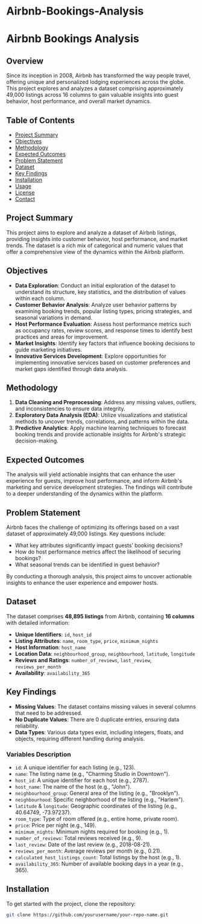 # Airbnb-Bookings-Analysis

# Airbnb Bookings Analysis

## Overview
Since its inception in 2008, Airbnb has transformed the way people travel, offering unique and personalized lodging experiences across the globe. This project explores and analyzes a dataset comprising approximately 49,000 listings across 16 columns to gain valuable insights into guest behavior, host performance, and overall market dynamics.

## Table of Contents
- [Project Summary](#project-summary)
- [Objectives](#objectives)
- [Methodology](#methodology)
- [Expected Outcomes](#expected-outcomes)
- [Problem Statement](#problem-statement)
- [Dataset](#dataset)
- [Key Findings](#key-findings)
- [Installation](#installation)
- [Usage](#usage)
- [License](#license)
- [Contact](#contact)

## Project Summary
This project aims to explore and analyze a dataset of Airbnb listings, providing insights into customer behavior, host performance, and market trends. The dataset is a rich mix of categorical and numeric values that offer a comprehensive view of the dynamics within the Airbnb platform.

## Objectives
- **Data Exploration**: Conduct an initial exploration of the dataset to understand its structure, key statistics, and the distribution of values within each column.
- **Customer Behavior Analysis**: Analyze user behavior patterns by examining booking trends, popular listing types, pricing strategies, and seasonal variations in demand.
- **Host Performance Evaluation**: Assess host performance metrics such as occupancy rates, review scores, and response times to identify best practices and areas for improvement.
- **Market Insights**: Identify key factors that influence booking decisions to guide marketing initiatives.
- **Innovative Services Development**: Explore opportunities for implementing innovative services based on customer preferences and market gaps identified through data analysis.

## Methodology
1. **Data Cleaning and Preprocessing**: Address any missing values, outliers, and inconsistencies to ensure data integrity.
2. **Exploratory Data Analysis (EDA)**: Utilize visualizations and statistical methods to uncover trends, correlations, and patterns within the data.
3. **Predictive Analytics**: Apply machine learning techniques to forecast booking trends and provide actionable insights for Airbnb's strategic decision-making.

## Expected Outcomes
The analysis will yield actionable insights that can enhance the user experience for guests, improve host performance, and inform Airbnb's marketing and service development strategies. The findings will contribute to a deeper understanding of the dynamics within the platform.

## Problem Statement
Airbnb faces the challenge of optimizing its offerings based on a vast dataset of approximately 49,000 listings. Key questions include:
- What key attributes significantly impact guests’ booking decisions?
- How do host performance metrics affect the likelihood of securing bookings?
- What seasonal trends can be identified in guest behavior?

By conducting a thorough analysis, this project aims to uncover actionable insights to enhance the user experience and empower hosts.

## Dataset
The dataset comprises **48,895 listings** from Airbnb, containing **16 columns** with detailed information:
- **Unique Identifiers**: `id`, `host_id`
- **Listing Attributes**: `name`, `room_type`, `price`, `minimum_nights`
- **Host Information**: `host_name`
- **Location Data**: `neighbourhood_group`, `neighbourhood`, `latitude`, `longitude`
- **Reviews and Ratings**: `number_of_reviews`, `last_review`, `reviews_per_month`
- **Availability**: `availability_365`

## Key Findings
- **Missing Values**: The dataset contains missing values in several columns that need to be addressed.
- **No Duplicate Values**: There are 0 duplicate entries, ensuring data reliability.
- **Data Types**: Various data types exist, including integers, floats, and objects, requiring different handling during analysis.

### Variables Description
- `id`: A unique identifier for each listing (e.g., 123).
- `name`: The listing name (e.g., "Charming Studio in Downtown").
- `host_id`: A unique identifier for each host (e.g., 2787).
- `host_name`: The name of the host (e.g., "John").
- `neighbourhood_group`: General area of the listing (e.g., "Brooklyn").
- `neighbourhood`: Specific neighborhood of the listing (e.g., "Harlem").
- `latitude` & `longitude`: Geographic coordinates of the listing (e.g., 40.64749, -73.97237).
- `room_type`: Type of room offered (e.g., entire home, private room).
- `price`: Price per night (e.g., 149).
- `minimum_nights`: Minimum nights required for booking (e.g., 1).
- `number_of_reviews`: Total reviews received (e.g., 9).
- `last_review`: Date of the last review (e.g., 2018-08-21).
- `reviews_per_month`: Average reviews per month (e.g., 0.21).
- `calculated_host_listings_count`: Total listings by the host (e.g., 1).
- `availability_365`: Number of available booking days in a year (e.g., 365).

## Installation
To get started with the project, clone the repository:
```bash
git clone https://github.com/yourusername/your-repo-name.git
